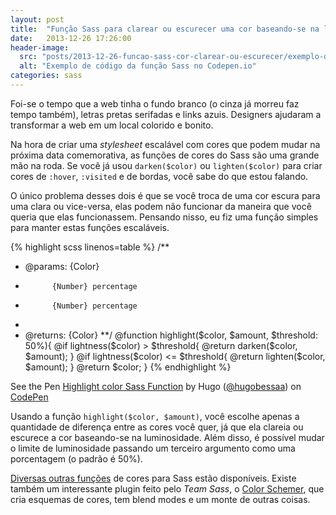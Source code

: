 ```yaml
---
layout: post
title:  "Função Sass para clarear ou escurecer uma cor baseando-se na luminosidade da cor de fundo"
date:   2013-12-26 17:26:00
header-image:
  src: "posts/2013-12-26-funcao-sass-cor-clarear-ou-escurecer/exemplo-de-codigo-no-codepen.jpg"
  alt: "Exemplo de código da função Sass no Codepen.io"
categories: sass
---
```


Foi-se o tempo que a web tinha o fundo branco (o cinza já morreu faz tempo também), letras pretas serifadas e links azuis. Designers ajudaram a transformar a web em um local colorido e bonito.

Na hora de criar uma *stylesheet* escalável com cores que podem mudar na próxima data comemorativa, as funções de cores do Sass são uma grande mão na roda. Se você já usou `darken($color)` ou `lighten($color)` para criar cores de `:hover`, `:visited` e de bordas, você sabe do que estou falando.

O único problema desses dois é que se você troca de uma cor escura para uma clara ou vice-versa, elas podem não funcionar da maneira que você queria que elas funcionassem. Pensando nisso, eu fiz uma função simples para manter estas funções escaláveis.

{% highlight scss linenos=table %}
/**
 * @params:  {Color}
 *           {Number} percentage
 *           {Number} percentage
 *
 * @returns: {Color}
 **/
@function highlight($color, $amount, $threshold: 50%){
  @if lightness($color) > $threshold{
    @return darken($color, $amount);
  }
  @if lightness($color) <= $threshold{
    @return lighten($color, $amount);
  }
  @return $color;
}
{% endhighlight %}

<p><p data-height="367" data-theme-id="0" data-slug-hash="ztIid" data-user="hugobessaa" data-default-tab="result" class='codepen'>See the Pen <a href='http://codepen.io/hugobessaa/pen/ztIid'>Highlight color Sass Function</a> by Hugo (<a href='http://codepen.io/hugobessaa'>@hugobessaa</a>) on <a href='http://codepen.io'>CodePen</a></p></p>
<script async src="//codepen.io/assets/embed/ei.js"></script>

Usando a função `highlight($color, $amount)`, você escolhe apenas a quantidade de diferença entre as cores você quer, já que ela clareia ou escurece a cor baseando-se na luminosidade. Além disso, é possível mudar o limite de luminosidade passando um terceiro argumento como uma porcentagem (o padrão é 50%).

[Diversas outras funções](http://sass-lang.com/documentation/Sass/Script/Functions.html#rgb_functions) de cores para Sass estão disponíveis. Existe também um interessante plugin feito pelo *Team Sass*, o [Color Schemer](https://github.com/Team-Sass/color-schemer), que cria esquemas de cores, tem blend modes e um monte de outras coisas.